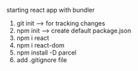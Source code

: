 starting react app with bundler

1. git init --> for tracking changes
2. npm init --> create default package.json
3. npm i react
4. npm i react-dom
5. npm install -D parcel
6. add .gitignore file

